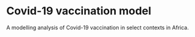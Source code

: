 # Covid-19 vaccination model
A modelling analysis of Covid-19 vaccination in select contexts in Africa.
